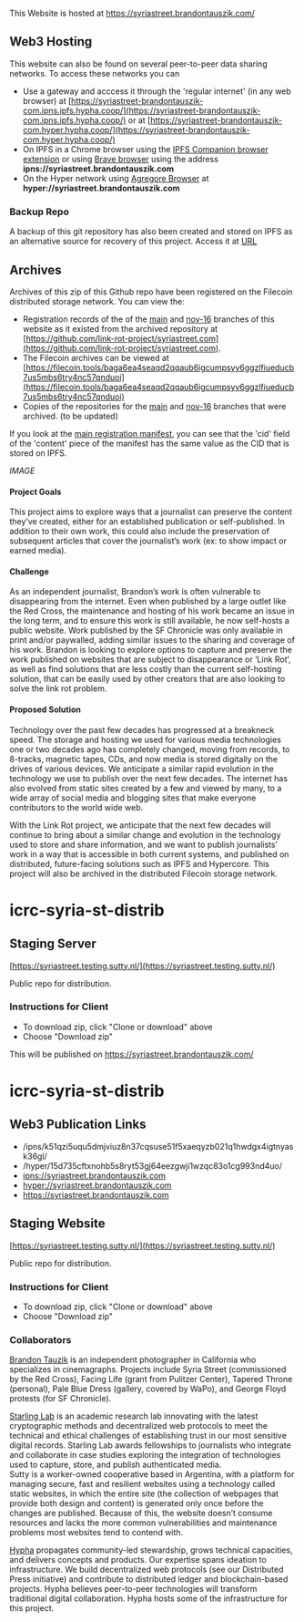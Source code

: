 This Website is hosted at https://syriastreet.brandontauszik.com/

## Web3 Hosting
This website can also be found on several peer-to-peer data sharing networks. To access these networks you can
* Use a gateway and acccess it through the 'regular internet' (in any web browser) at [https://syriastreet-brandontauszik-com.ipns.ipfs.hypha.coop/](https://syriastreet-brandontauszik-com.ipns.ipfs.hypha.coop/) or at [https://syriastreet-brandontauszik-com.hyper.hypha.coop/](https://syriastreet-brandontauszik-com.hyper.hypha.coop/) 
* On IPFS in a Chrome browser using the [IPFS Companion browser extension](https://chromewebstore.google.com/detail/ipfs-companion/nibjojkomfdiaoajekhjakgkdhaomnch) or using [Brave browser](https://brave.com/) using the address **ipns://syriastreet.brandontauszik.com**
* On the Hyper network using [Agregore Browser](https://github.com/AgregoreWeb/agregore-browser/releases) at **hyper://syriastreet.brandontauszik.com**


### Backup Repo
A backup of this git repository has also been created and stored on IPFS as an alternative source for recovery of this project. Access it at [URL]()


## Archives
Archives of this zip of this Github repo have been registered on the Filecoin distributed storage network. You can view the:
* Registration records of the of the [main](https://bafkreifa3n2n2qhsmykjwjayir3gukffwvh5edjfjp63v6vfhn6uko6yty.ipfs.w3s.link/) and [nov-16](https://bafybeihas2sbg2wvcq3zpnb3gcvlyhlc4g3ks3khtwr5cmtjjon22w5vea.ipfs.w3s.link/syria-street-nov-16-2023-12-14T17-19-17Z.zip.json) branches of this website as it existed from the archived repository at [https://github.com/link-rot-project/syriastreet.com](https://github.com/link-rot-project/syriastreet.com). 
* The Filecoin archives can be viewed at [https://filecoin.tools/baga6ea4seaqd2qqaub6igcumpsyy6ggzlfiueducb7us5mbs6try4nc57qnduoi](https://filecoin.tools/baga6ea4seaqd2qqaub6igcumpsyy6ggzlfiueducb7us5mbs6try4nc57qnduoi)
* Copies of the repositories for the [main]() and [nov-16]() branches that were archived. (to be updated)

If you look at the [main registration manifest](https://bafkreifa3n2n2qhsmykjwjayir3gukffwvh5edjfjp63v6vfhn6uko6yty.ipfs.w3s.link/), you can see that the 'cid' field of the 'content' piece of the manifest has the same value as the CID that is stored on IPFS.

*IMAGE*  


#### Project Goals
This project aims to explore ways that a journalist can preserve the content they’ve created, either for an established publication or self-published. In addition to their own work, this could also include the preservation of subsequent articles that cover the journalist’s work (ex: to show impact or earned media).

#### Challenge
As an independent journalist, Brandon’s work is often vulnerable to disappearing from the internet. Even when published by a large outlet like the Red Cross, the maintenance and hosting of his work became an issue in the long term, and to ensure this work is still available, he now self-hosts a public website. Work published by the SF Chronicle was only available in print and/or paywalled, adding similar issues to the sharing and coverage of his work. 
Brandon is looking to explore options to capture and preserve the work published on websites that are subject to disappearance or ‘Link Rot’, as well as find solutions that are less costly than the current self-hosting solution, that can be easily used by other creators that are also looking to solve the link rot problem.

#### Proposed Solution
Technology over the past few decades has progressed at a breakneck speed. The storage and hosting we used for various media technologies one or two decades ago has completely changed, moving from records, to 8-tracks, magnetic tapes, CDs, and now media is stored digitally on the drives of various devices. We anticipate a similar rapid evolution in the technology we use to publish over the next few decades. The internet has also evolved from static sites created by a few and viewed by many, to a wide array of social media and blogging sites that make everyone contributors to the world wide web. 

With the Link Rot project, we anticipate that the next few decades will continue to bring about a similar change and evolution in the technology used to store and share information, and we want to publish journalists’ work in a way that is accessible in both current systems, and published on distributed, future-facing solutions such as IPFS and Hypercore. This project will also be archived in the distributed Filecoin storage network. 


icrc-syria-st-distrib
=====================
## Staging Server

[https://syriastreet.testing.sutty.nl/](https://syriastreet.testing.sutty.nl/)


Public repo for distribution. 

### Instructions for Client

- To download zip, click "Clone or download" above
- Choose "Download zip"

This will be published on https://syriastreet.brandontauszik.com/

icrc-syria-st-distrib
=====================

## Web3 Publication Links

* /ipns/k51qzi5uqu5dmjviuz8n37cqsuse51f5xaeqyzb021q1hwdgx4igtnyask36gl/
* /hyper/15d735cftxnohb5s8ryt53gj64eezgwji1wzqc83o1cg993nd4uo/
* <ipns://syriastreet.brandontauszik.com>
* <hyper://syriastreet.brandontauszik.com>
* <https://syriastreet.brandontauszik.com>

## Staging Website

[https://syriastreet.testing.sutty.nl/](https://syriastreet.testing.sutty.nl/)

Public repo for distribution. 

### Instructions for Client

- To download zip, click "Clone or download" above
- Choose "Download zip"

### Collaborators

[Brandon Tauzik](https://brandontauszik.com/) is an independent photographer in California who specializes in cinemagraphs. Projects include Syria Street (commissioned by the Red Cross), Facing Life (grant from Pulitzer Center), Tapered Throne (personal), Pale Blue Dress (gallery, covered by WaPo), and George Floyd protests (for SF Chronicle).

[Starling Lab](https://www.starlinglab.org/) is an academic research lab innovating with the latest cryptographic methods and decentralized web protocols to meet the technical and ethical challenges of establishing trust in our most sensitive digital records. Starling Lab awards fellowships to journalists who integrate and collaborate in case studies exploring the integration of technologies used to capture, store, and publish authenticated media.  
Sutty is a worker-owned cooperative based in Argentina, with a platform for managing secure, fast and resilient websites using a technology called static websites, in which the entire site (the collection of webpages that provide both design and content) is generated only once before the changes are published. Because of this, the website doesn’t consume resources and lacks the more common vulnerabilities and maintenance problems most websites tend to contend with.

[Hypha](https://hypha.coop/) propagates community-led stewardship, grows technical capacities, and delivers concepts and products. Our expertise spans ideation to infrastructure. We build decentralized web protocols (see our Distributed Press initiative) and contribute to distributed ledger and blockchain-based projects. Hypha believes peer-to-peer technologies will transform traditional digital collaboration. Hypha hosts some of the infrastructure for this project.
